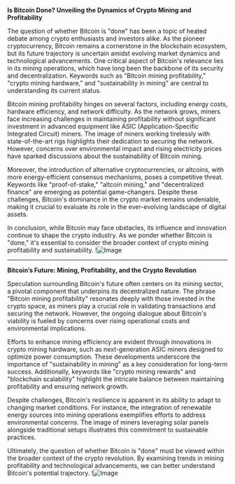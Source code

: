 **Is Bitcoin Done? Unveiling the Dynamics of Crypto Mining and Profitability**

The question of whether Bitcoin is "done" has been a topic of heated debate among crypto enthusiasts and investors alike. As the pioneer cryptocurrency, Bitcoin remains a cornerstone in the blockchain ecosystem, but its future trajectory is uncertain amidst evolving market dynamics and technological advancements. One critical aspect of Bitcoin's relevance lies in its mining operations, which have long been the backbone of its security and decentralization. Keywords such as "Bitcoin mining profitability," "crypto mining hardware," and "sustainability in mining" are central to understanding its current status.

Bitcoin mining profitability hinges on several factors, including energy costs, hardware efficiency, and network difficulty. As the network grows, miners face increasing challenges in maintaining profitability without significant investment in advanced equipment like ASIC (Application-Specific Integrated Circuit) miners. The image of miners working tirelessly with state-of-the-art rigs highlights their dedication to securing the network. However, concerns over environmental impact and rising electricity prices have sparked discussions about the sustainability of Bitcoin mining.

Moreover, the introduction of alternative cryptocurrencies, or altcoins, with more energy-efficient consensus mechanisms, poses a competitive threat. Keywords like "proof-of-stake," "altcoin mining," and "decentralized finance" are emerging as potential game-changers. Despite these challenges, Bitcoin's dominance in the crypto market remains undeniable, making it crucial to evaluate its role in the ever-evolving landscape of digital assets.

In conclusion, while Bitcoin may face obstacles, its influence and innovation continue to shape the crypto industry. As we ponder whether Bitcoin is "done," it's essential to consider the broader context of crypto mining profitability and sustainability. !![Image](https://github.com/user-attachments/assets/3be06921-4469-491d-bd37-5f14c53422b7)

---

**Bitcoin’s Future: Mining, Profitability, and the Crypto Revolution**

Speculation surrounding Bitcoin's future often centers on its mining sector, a pivotal component that underpins its decentralized nature. The phrase "Bitcoin mining profitability" resonates deeply with those invested in the crypto space, as miners play a crucial role in validating transactions and securing the network. However, the ongoing dialogue about Bitcoin's viability is fueled by concerns over rising operational costs and environmental implications.

Efforts to enhance mining efficiency are evident through innovations in crypto mining hardware, such as next-generation ASIC miners designed to optimize power consumption. These developments underscore the importance of "sustainability in mining" as a key consideration for long-term success. Additionally, keywords like "crypto mining rewards" and "blockchain scalability" highlight the intricate balance between maintaining profitability and ensuring network growth.

Despite challenges, Bitcoin's resilience is apparent in its ability to adapt to changing market conditions. For instance, the integration of renewable energy sources into mining operations exemplifies efforts to address environmental concerns. The image of miners leveraging solar panels alongside traditional setups illustrates this commitment to sustainable practices.

Ultimately, the question of whether Bitcoin is "done" must be viewed within the broader context of the crypto revolution. By examining trends in mining profitability and technological advancements, we can better understand Bitcoin's potential trajectory. !![Image](https://github.com/user-attachments/assets/3be06921-4469-491d-bd37-5f14c53422b7)